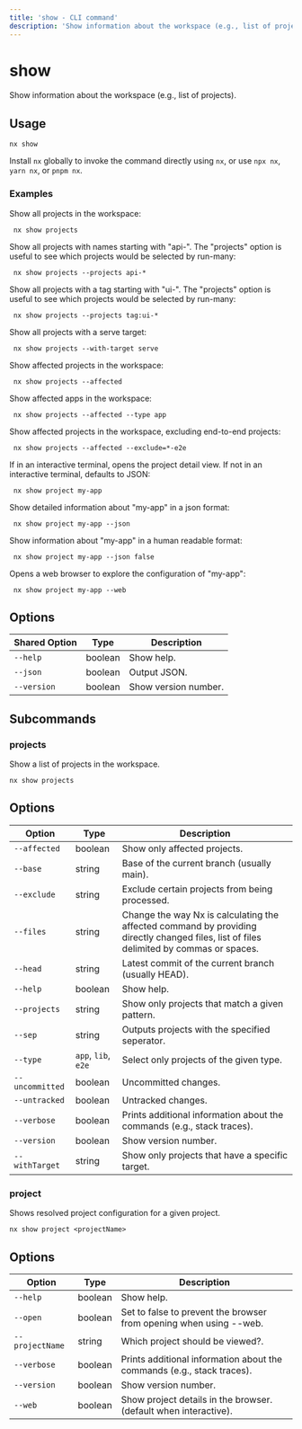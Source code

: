 ```yaml
---
title: 'show - CLI command'
description: 'Show information about the workspace (e.g., list of projects).'
---
```


# show

Show information about the workspace (e.g., list of projects).

## Usage

```shell
nx show
```

Install `nx` globally to invoke the command directly using `nx`, or use `npx nx`, `yarn nx`, or `pnpm nx`.

### Examples

Show all projects in the workspace:

```shell
 nx show projects
```

Show all projects with names starting with "api-". The "projects" option is useful to see which projects would be selected by run-many:

```shell
 nx show projects --projects api-*
```

Show all projects with a tag starting with "ui-". The "projects" option is useful to see which projects would be selected by run-many:

```shell
 nx show projects --projects tag:ui-*
```

Show all projects with a serve target:

```shell
 nx show projects --with-target serve
```

Show affected projects in the workspace:

```shell
 nx show projects --affected
```

Show affected apps in the workspace:

```shell
 nx show projects --affected --type app
```

Show affected projects in the workspace, excluding end-to-end projects:

```shell
 nx show projects --affected --exclude=*-e2e
```

If in an interactive terminal, opens the project detail view. If not in an interactive terminal, defaults to JSON:

```shell
 nx show project my-app
```

Show detailed information about "my-app" in a json format:

```shell
 nx show project my-app --json
```

Show information about "my-app" in a human readable format:

```shell
 nx show project my-app --json false
```

Opens a web browser to explore the configuration of "my-app":

```shell
 nx show project my-app --web
```

## Options

| Shared Option | Type    | Description          |
| ------------- | ------- | -------------------- |
| `--help`      | boolean | Show help.           |
| `--json`      | boolean | Output JSON.         |
| `--version`   | boolean | Show version number. |

## Subcommands

### projects

Show a list of projects in the workspace.

```shell
nx show projects
```

## Options

| Option          | Type                | Description                                                                                                                             |
| --------------- | ------------------- | --------------------------------------------------------------------------------------------------------------------------------------- |
| `--affected`    | boolean             | Show only affected projects.                                                                                                            |
| `--base`        | string              | Base of the current branch (usually main).                                                                                              |
| `--exclude`     | string              | Exclude certain projects from being processed.                                                                                          |
| `--files`       | string              | Change the way Nx is calculating the affected command by providing directly changed files, list of files delimited by commas or spaces. |
| `--head`        | string              | Latest commit of the current branch (usually HEAD).                                                                                     |
| `--help`        | boolean             | Show help.                                                                                                                              |
| `--projects`    | string              | Show only projects that match a given pattern.                                                                                          |
| `--sep`         | string              | Outputs projects with the specified seperator.                                                                                          |
| `--type`        | `app`, `lib`, `e2e` | Select only projects of the given type.                                                                                                 |
| `--uncommitted` | boolean             | Uncommitted changes.                                                                                                                    |
| `--untracked`   | boolean             | Untracked changes.                                                                                                                      |
| `--verbose`     | boolean             | Prints additional information about the commands (e.g., stack traces).                                                                  |
| `--version`     | boolean             | Show version number.                                                                                                                    |
| `--withTarget`  | string              | Show only projects that have a specific target.                                                                                         |

### project

Shows resolved project configuration for a given project.

```shell
nx show project <projectName>
```

## Options

| Option          | Type    | Description                                                            |
| --------------- | ------- | ---------------------------------------------------------------------- |
| `--help`        | boolean | Show help.                                                             |
| `--open`        | boolean | Set to false to prevent the browser from opening when using --web.     |
| `--projectName` | string  | Which project should be viewed?.                                       |
| `--verbose`     | boolean | Prints additional information about the commands (e.g., stack traces). |
| `--version`     | boolean | Show version number.                                                   |
| `--web`         | boolean | Show project details in the browser. (default when interactive).       |
